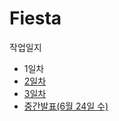 # Fiesta

작업일지
- 1일차
- [2일차](https://velog.io/@wpdud94/Fiesta-%ED%94%84%EB%A1%9C%EC%A0%9D%ED%8A%B8-2%EC%9D%BC%EC%B0%A8)
- [3일차](https://velog.io/@wpdud94/Fiesta-3%EC%9D%BC%EC%B0%A8)
- [중간발표(6월 24일 수)](https://velog.io/@wpdud94/%EC%A4%91%EA%B0%84-%EB%B0%9C%ED%91%9C623)
